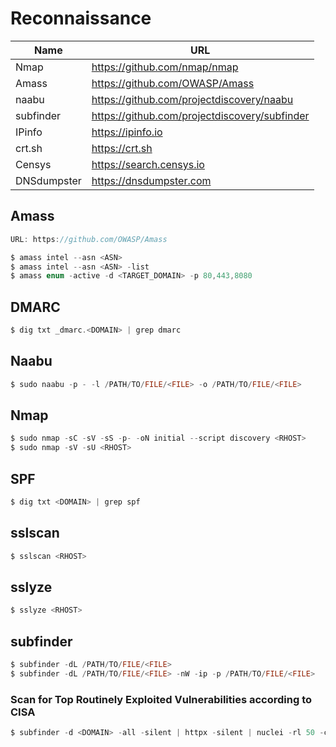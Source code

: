 # Reconnaissance

| Name | URL |
| --- | --- |
| Nmap | https://github.com/nmap/nmap |
| Amass | https://github.com/OWASP/Amass |
| naabu | https://github.com/projectdiscovery/naabu |
| subfinder | https://github.com/projectdiscovery/subfinder |
| IPinfo | https://ipinfo.io |
| crt.sh | https://crt.sh |
| Censys | https://search.censys.io |
| DNSdumpster | https://dnsdumpster.com |

## Amass

```c
URL: https://github.com/OWASP/Amass

$ amass intel --asn <ASN>
$ amass intel --asn <ASN> -list
$ amass enum -active -d <TARGET_DOMAIN> -p 80,443,8080
```

## DMARC

```c
$ dig txt _dmarc.<DOMAIN> | grep dmarc
```

## Naabu

```c
$ sudo naabu -p - -l /PATH/TO/FILE/<FILE> -o /PATH/TO/FILE/<FILE>
```

## Nmap

```c
$ sudo nmap -sC -sV -sS -p- -oN initial --script discovery <RHOST>
$ sudo nmap -sV -sU <RHOST>
```

## SPF

```c
$ dig txt <DOMAIN> | grep spf
```

## sslscan

```c
$ sslscan <RHOST>
```

## sslyze

```c
$ sslyze <RHOST>
```

## subfinder

```c
$ subfinder -dL /PATH/TO/FILE/<FILE>
$ subfinder -dL /PATH/TO/FILE/<FILE> -nW -ip -p /PATH/TO/FILE/<FILE>
```

### Scan for Top Routinely Exploited Vulnerabilities according to CISA

```c
$ subfinder -d <DOMAIN> -all -silent | httpx -silent | nuclei -rl 50 -c 15 -timeout 10 -tags cisa -vv 
```
